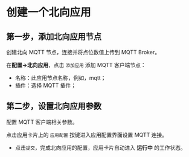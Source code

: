 # 创建一个北向应用

## 第一步，添加北向应用节点

创建北向 MQTT 节点，连接并将点位数值上传到 MQTT Broker。

在**配置->北向应用**，点击 `添加应用` 添加 MQTT 客户端节点：

* 名称：此应用节点名称，例如，mqtt；
* 插件：选择 MQTT 插件；

## 第二步，设置北向应用参数

配置 MQTT 客户端相关参数。

点击应用卡片上的 `应用配置` 按键进入应用配置界面设置 MQTT 连接。

* 点击`提交`，完成北向应用的配置，应用卡片自动进入 **运行中** 的工作状态。


